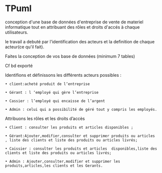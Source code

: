 # TPuml
conception d'une base de données d'entreprise de vente de materiel informatique
tout en attribuant des rôles et droits d'accés à chaque utilisateurs.

le travail a debuté par l'identification des acteurs et la definition de chaque acteur(ce qu'il fait).

 Faites la conception de vos base de données (minimum 7 tables)
 
Cf bd exporté

Identifions et définissons les différents acteurs possibles :

    • client:acheté produit de l’entreprise
    
    • Gérant : l ‘employé qui gère l’entreprise
    
    • Cassier : l’employé qui encaisse de l’argent
    
    • Admin : celui qui a possibilité de géré tout y compris les employés.

Attribuons les rôles et les droits d’accès

    • Client : consulter les produits et articles disponibles ;
    
    • Gérant:Ajouter,modifier,consulter et supprimer produits ou articles  , liste des clients et liste des produits ou articles livrés;
    
    • Caissier : consulter les produits et articles  disponibles,liste des clients et liste des produits ou articles livrés;
    
    • Admin : Ajouter,consulter,modifier et supprimer les produits,articles,les clients et les Gerants.
